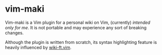 # vim-maki

Vim-maki is a Vim plugin for a personal wiki on Vim, (currently) _intended only for me_. It is not portable and may experience any sort of breaking changes.

Although the plugin is written from scratch, its syntax highlighting feature is heavily influenced by [wiki-ft.vim].

[wiki-ft.vim]: https://github.com/lervag/wiki-ft.vim
